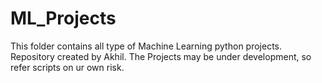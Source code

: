 # ML_Projects
This folder contains all type of Machine Learning python projects.
Repository created by Akhil.
The Projects may be under development, so refer scripts on ur own risk.
